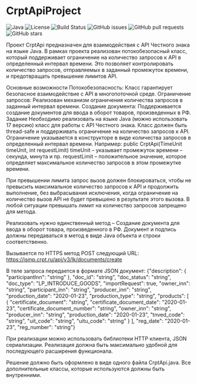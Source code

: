 # CrptApiProject

![Java](https://img.shields.io/badge/Java-17-blue)
![License](https://img.shields.io/badge/License-MIT-green)
![Build Status](https://img.shields.io/badge/build-passing-brightgreen)
![GitHub issues](https://img.shields.io/github/issues/SautovAndrey/CrptApiProject)
![GitHub pull requests](https://img.shields.io/github/issues-pr/SautovAndrey/CrptApiProject)
![GitHub stars](https://img.shields.io/github/stars/SautovAndrey/CrptApiProject?style=social)

Проект CrptApi предназначен для взаимодействия с API Честного знака на языке Java. В рамках проекта реализован потокобезопасный класс, который поддерживает ограничение на количество запросов к API в определенный интервал времени. Это позволяет контролировать количество запросов, отправляемых в заданный промежуток времени, и предотвращать превышение лимитов API.

Основные возможности
Потокобезопасность: Класс гарантирует безопасное взаимодействие с API в многопоточной среде.
Ограничение запросов: Реализован механизм ограничения количества запросов в заданный интервал времени.
Создание документа: Поддерживается создание документов для ввода в оборот товаров, произведенных в РФ.
Задание
Необходимо реализовать на языке Java (можно использовать 17 версию) класс для работы с API Честного знака. Класс должен быть thread-safe и поддерживать ограничение на количество запросов к API. Ограничение указывается в конструкторе в виде количества запросов в определенный интервал времени. Например:
public CrptApi(TimeUnit timeUnit, int requestLimit)
timeUnit – указывает промежуток времени – секунда, минута и пр.
requestLimit – положительное значение, которое определяет максимальное количество запросов в этом промежутке времени.

При превышении лимита запрос вызов должен блокироваться, чтобы не превысить максимальное количество запросов к API и продолжить выполнение, без выбрасывания исключения, когда ограничение на количество вызов API не будет превышено в результате этого вызова. В любой ситуации превышать лимит на количество запросов запрещено для метода.

Реализовать нужно единственный метод – Создание документа для ввода в оборот товара, произведенного в РФ. Документ и подпись должны передаваться в метод в виде Java объекта и строки соответственно.

Вызывается по HTTPS метод POST следующий URL:
https://ismp.crpt.ru/api/v3/lk/documents/create

В теле запроса передается в формате JSON документ: {"description": { "participantInn": "string" }, "doc_id": "string", "doc_status": "string", "doc_type": "LP_INTRODUCE_GOODS", "importRequest": true, "owner_inn": "string", "participant_inn": "string", "producer_inn": "string", "production_date": "2020-01-23", "production_type": "string", "products": [ { "certificate_document": "string", "certificate_document_date": "2020-01-23", "certificate_document_number": "string", "owner_inn": "string", "producer_inn": "string", "production_date": "2020-01-23", "tnved_code": "string", "uit_code": "string", "uitu_code": "string" } ], "reg_date": "2020-01-23", "reg_number": "string"}

При реализации можно использовать библиотеки HTTP клиента, JSON сериализации. Реализация должна быть максимально удобной для последующего расширения функционала.

Решение должно быть оформлено в виде одного файла CrptApi.java. Все дополнительные классы, которые используются должны быть внутренними.
